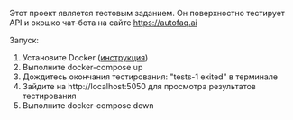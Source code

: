 Этот проект является тестовым заданием.
Он поверхностно тестирует API и окошко чат-бота на сайте https://autofaq.ai


Запуск:
1. Установите Docker ([инструкция](https://docs.docker.com/get-docker/))
2. Выполните docker-compose up
3. Дождитесь окончания тестирования: "tests-1 exited" в терминале
4. Зайдите на http://localhost:5050 для просмотра результатов тестирования
5. Выполните docker-compose down